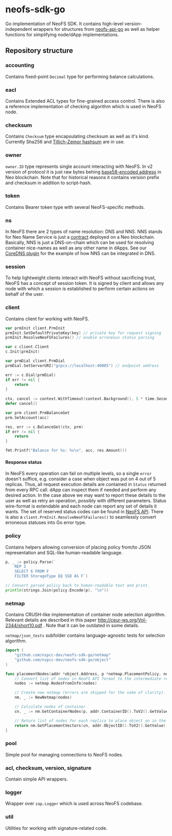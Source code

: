 # neofs-sdk-go
Go implementation of NeoFS SDK. It contains high-level version-independent wrappers
for structures from [neofs-api-go](https://github.com/nspcc-dev/neofs-api-go) as well as
helper functions for simplifying node/dApp implementations.

## Repository structure

### accounting
Contains fixed-point `Decimal` type for performing balance calculations.

### eacl
Contains Extended ACL types for fine-grained access control.
There is also a reference implementation of checking algorithm which is used in NeoFS node.

### checksum
Contains `Checksum` type encapsulating checksum as well as it's kind.
Currently Sha256 and [Tillich-Zemor hashsum](https://github.com/nspcc-dev/tzhash) are in use.

### owner
`owner.ID` type represents single account interacting with NeoFS. In v2 version of protocol
it is just raw bytes behing [base58-encoded address](https://docs.neo.org/docs/en-us/basic/concept/wallets.html#address)
in Neo blockchain. Note that for historical reasons it contains
version prefix and checksum in addition to script-hash.

### token
Contains Bearer token type with several NeoFS-specific methods.

### ns
In NeoFS there are 2 types of name resolution: DNS and NNS. NNS stands for Neo Name Service
is just a [contract](https://github.com/nspcc-dev/neofs-contract/) deployed on a Neo blockchain.
Basically, NNS is just a DNS-on-chain which can be used for resolving container nice-names as well
as any other name in dApps. See our [CoreDNS plugin](https://github.com/nspcc-dev/coredns/tree/master/plugin/nns)
for the example of how NNS can be integrated in DNS.

### session
To help lightweight clients interact with NeoFS without sacrificing trust, NeoFS has a concept
of session token. It is signed by client and allows any node with which a session is established
to perform certain actions on behalf of the user.

### client
Contains client for working with NeoFS.
```go
var prmInit client.PrmInit
prmInit.SetDefaultPrivateKey(key) // private key for request signing
prmInit.ResolveNeoFSFailures() // enable erroneous status parsing

var c client.Client
c.Init(prmInit)

var prmDial client.PrmDial
prmDial.SetServerURI("grpcs://localhost:40005") // endpoint address

err := c.Dial(prmDial)
if err != nil {
    return
}
    
ctx, cancel := context.WithTimeout(context.Background(), 5 * time.Second)
defer cancel()

var prm client.PrmBalanceGet
prm.SetAccount(acc)

res, err := c.BalanceGet(ctx, prm)
if err != nil {
    return
}

fmt.Printf("Balance for %s: %v\n", acc, res.Amount())
```

#### Response status
In NeoFS every operation can fail on multiple levels, so a single `error` doesn't suffice,
e.g. consider a case when object was put on 4 out of 5 replicas. Thus, all request execution
details are contained in `Status` returned from every RPC call. dApp can inspect them
if needed and perform any desired action. In the case above we may want to report
these details to the user as well as retry an operation, possibly with different parameters.
Status wire-format is extendable and each node can report any set of details it wants.
The set of reserved status codes can be found in
[NeoFS API](https://github.com/nspcc-dev/neofs-api/blob/master/status/types.proto). There is also
a `client.PrmInit.ResolveNeoFSFailures()` to seamlessly convert erroneous statuses into Go error type.

### policy
Contains helpers allowing conversion of placing policy from/to JSON representation
and SQL-like human-readable language.
```go
p, _ := policy.Parse(`
    REP 2
    SELECT 6 FROM F
    FILTER StorageType EQ SSD AS F`)

// Convert parsed policy back to human-readable text and print.
println(strings.Join(policy.Encode(p), "\n"))
```

### netmap
Contains CRUSH-like implementation of container node selection algorithm. Relevant details
are described in this paper http://ceur-ws.org/Vol-2344/short10.pdf . Note that it can be
outdated in some details.

`netmap/json_tests` subfolder contains language-agnostic tests for selection algorithm. 

```go
import (
    "github.com/nspcc-dev/neofs-sdk-go/netmap"
    "github.com/nspcc-dev/neofs-sdk-go/object"
)

func placementNodes(addr *object.Address, p *netmap.PlacementPolicy, neofsNodes []netmap.NodeInfo) {
    // Convert list of nodes in NeoFS API format to the intermediate representation.
    nodes := netmap.NodesFromInfo(nodes)

    // Create new netmap (errors are skipped for the sake of clarity). 
    nm, _ := NewNetmap(nodes)

    // Calculate nodes of container.
    cn, _ := nm.GetContainerNodes(p, addr.ContainerID().ToV2().GetValue())

    // Return list of nodes for each replica to place object on in the order of priority.
    return nm.GetPlacementVectors(cn, addr.ObjectID().ToV2().GetValue())
}
```

### pool
Simple pool for managing connections to NeoFS nodes.

### acl, checksum, version, signature
Contain simple API wrappers.

### logger
Wrapper over `zap.Logger` which is used across NeoFS codebase.

### util
Utilities for working with signature-related code.